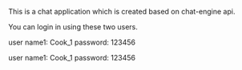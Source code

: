 This is a chat application which is created based on chat-engine api.

You can login in using these two users.

user name1: Cook_1
password: 123456

user name1: Cook_1
password: 123456
